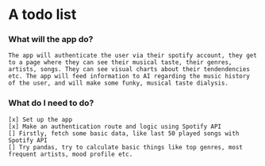 # A todo list

### What will the app do?
    The app will authenticate the user via their spotify account, they get to a page where they can see their musical taste, their genres, artists, songs. They can see visual charts about their tendendencies etc. The app will feed information to AI regarding the music history of the user, and will make some funky, musical taste dialysis.

### What do I need to do?
    [x] Set up the app
    [x] Make an authentication route and logic using Spotify API
    [] Firstly, fetch some basic data, like last 50 played songs with Spotify API
    [] Try pandas, try to calculate basic things like top genres, most frequent artists, mood profile etc.
